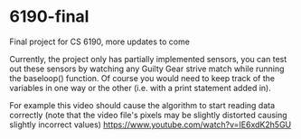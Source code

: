 # 6190-final
Final project for CS 6190, more updates to come

Currently, the project only has partially implemented sensors, you can test out these sensors by watching any Guilty Gear strive match while running the baseloop() function. Of course you would need to keep track of the variables in one way or the other (i.e. with a print statement added in). 

For example this video should cause the algorithm to start reading data correctly (note that the video file's pixels may be slightly distorted causing slightly incorrect values) https://www.youtube.com/watch?v=IE6xdK2h5GU

